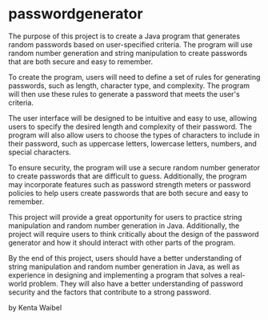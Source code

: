 # passwordgenerator

The purpose of this project is to create a Java program that generates random passwords based on user-specified criteria. The program will use random number generation and string manipulation to create passwords that are both secure and easy to remember.

To create the program, users will need to define a set of rules for generating passwords, such as length, character type, and complexity. The program will then use these rules to generate a password that meets the user's criteria.

The user interface will be designed to be intuitive and easy to use, allowing users to specify the desired length and complexity of their password. The program will also allow users to choose the types of characters to include in their password, such as uppercase letters, lowercase letters, numbers, and special characters.

To ensure security, the program will use a secure random number generator to create passwords that are difficult to guess. Additionally, the program may incorporate features such as password strength meters or password policies to help users create passwords that are both secure and easy to remember.

This project will provide a great opportunity for users to practice string manipulation and random number generation in Java. Additionally, the project will require users to think critically about the design of the password generator and how it should interact with other parts of the program.

By the end of this project, users should have a better understanding of string manipulation and random number generation in Java, as well as experience in designing and implementing a program that solves a real-world problem. They will also have a better understanding of password security and the factors that contribute to a strong password.

by Kenta Waibel
